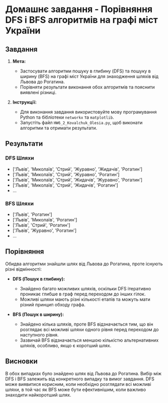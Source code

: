 # Домашнє завдання - Порівняння DFS і BFS алгоритмів на графі міст України

## Завдання

1. **Мета:**
   - Застосувати алгоритми пошуку в глибину (DFS) та пошуку в ширину (BFS) на графі міст України для знаходження шляхів від Львова до Рогатина.
   - Порівняти результати виконання обох алгоритмів та пояснити виявлені різниці.

2. **Інструкції:**
   - Для виконання завдання використовуйте мову програмування Python та бібліотеки `networkx` та `matplotlib`.
   - Запустіть файл `HW6_2_Kovalchuk_Olesia.py`, щоб виконати алгоритми та отримати результати.

## Результати

### DFS Шляхи

- ['Львів', 'Миколаїв', 'Стрий', 'Журавно', 'Жидачів', 'Рогатин']
- ['Львів', 'Миколаїв', 'Стрий', 'Журавно', 'Рогатин']
- ['Львів', 'Миколаїв', 'Стрий', 'Жидачів', 'Журавно', 'Рогатин']
- ['Львів', 'Миколаїв', 'Стрий', 'Жидачів', 'Рогатин']
- ...

### BFS Шляхи

- ['Львів', 'Рогатин']
- ['Львів', 'Миколаїв', 'Рогатин']
- ['Львів', 'Стрий', 'Рогатин']
- ['Львів', 'Журавно', 'Рогатин']
- ...

## Порівняння

Обидва алгоритми знайшли шлях від Львова до Рогатина, проте існують різні відмінності:

- **DFS (Пошук в глибину):**
  - Знайдено багато можливих шляхів, оскільки DFS ітеративно проникає глибше в граф перед переходом до інших гілок.
  - Можливі шляхи мають різні кількості етапів та можуть мати різний принцип обходу графа.

- **BFS (Пошук в ширину):**
  - Знайдено кілька шляхів, проте BFS відзначається тим, що він розглядає всі можливі шляхи одного рівня перед переходом до наступного рівня.
  - Зазвичай BFS відзначається меншою кількістю альтернативних шляхів, особливо, якщо є коротший шлях.

## Висновки

В обох випадках було знайдено шлях від Львова до Рогатина. Вибір між DFS і BFS залежить від конкретного випадку та вимог завдання. DFS може виявитися корисним, коли необхідно розглядати всі можливі шляхи, в той час як BFS може бути ефективнішим, коли важливо знаходити найкоротший шлях.

